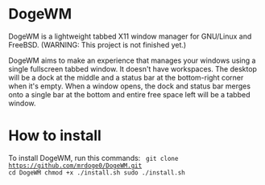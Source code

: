 # DogeWM
DogeWM is a lightweight tabbed X11 window manager for GNU/Linux and FreeBSD.
(WARNING: This project is not finished yet.)

DogeWM aims to make an experience that manages your windows using a single fullscreen tabbed window. It doesn't have workspaces.
The desktop will be a dock at the middle and a status bar at the bottom-right corner when it's empty. When a window opens, the dock and status bar merges onto a single bar at the bottom and entire free space left will be a tabbed window.

# How to install
To install DogeWM, run this commands:
<code>
git clone https://github.com/mrdoge0/DogeWM.git
cd DogeWM
chmod +x ./install.sh
sudo ./install.sh
</code>
